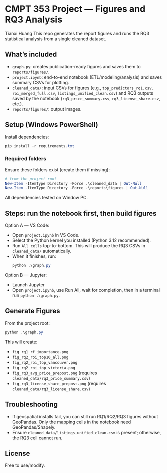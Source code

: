 # CMPT 353 Project — Figures and RQ3 Analysis
Tianxi Huang
This repo generates the report figures and runs the RQ3 statistical analysis from a single cleaned dataset.

## What’s included
- `graph.py`: creates publication-ready figures and saves them to `reports/figures/`.
- `project.ipynb`: end-to-end notebook (ETL/modeling/analysis) and saves summary CSVs for plotting.
- `cleaned_data/`: input CSVs for figures (e.g., `top_predictors_rq1.csv`, `roi_merged_full.csv`, `listings_unified_clean.csv`) and RQ3 outputs saved by the notebook (`rq3_price_summary.csv`, `rq3_license_share.csv`, etc.).
- `reports/figures/`: output images.

## Setup (Windows PowerShell)
Install dependencies:
   ```powershell
   pip install -r requirements.txt
   ```
### Required folders
Ensure these folders exist (create them if missing):
```powershell
# from the project root
New-Item -ItemType Directory -Force .\cleaned_data | Out-Null
New-Item -ItemType Directory -Force .\reports\figures | Out-Null
```
All dependencies tested on Window PC.

## Steps: run the notebook first, then build figures
Option A — VS Code:
- Open `project.ipynb` in VS Code.
- Select the Python kernel you installed (Python 3.12 recommended).
- Run `All cells` top-to-bottom. This will produce the RQ3 CSVs in `cleaned_data/` automatically.
- When it finishes, run:
   ```powershell
   python .\graph.py
   ```

Option B — Jupyter:
- Launch Jupyter
- Open `project.ipynb`, use Run All, wait for completion, then in a terminal run `python .\graph.py`.

## Generate Figures
From the project root:
```powershell
python .\graph.py
```
This will create:
- `fig_rq1_rf_importance.png`
- `fig_rq2_roi_top10_all.png`
- `fig_rq2_roi_top_vancouver.png`
- `fig_rq2_roi_top_victoria.png`
- `fig_rq3_avg_price_prepost.png` (requires `cleaned_data/rq3_price_summary.csv`)
- `fig_rq3_license_share_prepost.png` (requires `cleaned_data/rq3_license_share.csv`)

## Troubleshooting
- If geospatial installs fail, you can still run RQ1/RQ2/RQ3 figures without GeoPandas. Only the mapping cells in the notebook need GeoPandas/Shapely.
- Ensure `cleaned_data/listings_unified_clean.csv` is present; otherwise, the RQ3 cell cannot run.

## License
Free to use/modify.


